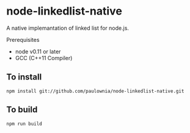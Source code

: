 node-linkedlist-native
======

A native implemantation of linked list for node.js.

Prerequisites

* node v0.11 or later
* GCC (C++11 Compiler)

## To install

    npm install git://github.com/paulownia/node-linkedlist-native.git

## To build

    npm run build

